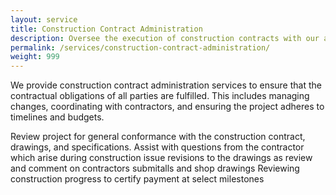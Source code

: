 ```yaml
---
layout: service
title: Construction Contract Administration
description: Oversee the execution of construction contracts with our administration services.
permalink: /services/construction-contract-administration/
weight: 999
---
```


We provide construction contract administration services to ensure that the contractual obligations of all parties are fulfilled. This includes managing changes, coordinating with contractors, and ensuring the project adheres to timelines and budgets.

Review project for general conformance with the construction contract, drawings, and specifications. 
Assist with questions from the contractor which arise during construction
issue revisions to the drawings as 
review and comment on contractors submitalls and shop drawings
Reviewing construction progress to certify payment at select milestones